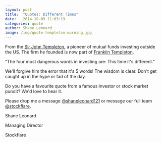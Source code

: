 ```yaml
---
layout: post
title:  "Quotes: Different Times"
date:   2014-10-09 11:03:19
categories: quote
author: Shane Leonard
image: /img/quote-templeton-warning.jpg
---
```


From the [Sir John Templeton](http://en.wikipedia.org/wiki/John_Templeton), a pioneer of mutual funds investing outside the US. The firm he founded is now part of [Franklin Templeton](http://en.wikipedia.org/wiki/Franklin_Templeton_Investments).

"The four most dangerous words in investing are: This time it's different."

We'll forgive him the error that it's 5 words! The wisdom is clear. Don't get caught up in the hype or fad of the day.

Do you have a favourite quote from a famous investor or stock market pundit? We'd love to hear it.

Please drop me a message [@shaneleonard121](https://twitter.com/shaneleonard121) or message our full team [@stockflare](https://twitter.com/stockflare).

Shane Leonard

Managing Director

Stockflare